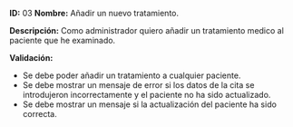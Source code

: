 **ID:** 03 **Nombre:** Añadir un nuevo tratamiento.

**Descripción:**
Como administrador quiero añadir un tratamiento medico al paciente que he examinado.

**Validación:**

* Se debe poder añadir un tratamiento a cualquier paciente.
* Se debe mostrar un mensaje de error si los datos de la cita se introdujeron incorrectamente y el paciente no ha sido actualizado.
* Se debe mostrar un mensaje si la actualización del paciente ha sido correcta.